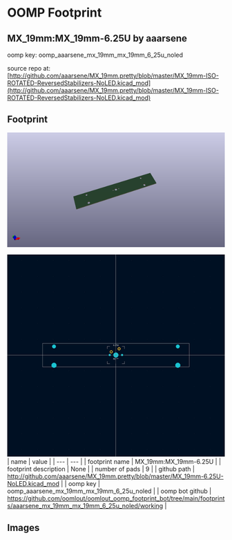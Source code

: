 # OOMP Footprint  
## MX_19mm:MX_19mm-6.25U  by aaarsene  
  
oomp key: oomp_aaarsene_mx_19mm_mx_19mm_6_25u_noled  
  
source repo at: [http://github.com/aaarsene/MX_19mm.pretty/blob/master/MX_19mm-ISO-ROTATED-ReversedStabilizers-NoLED.kicad_mod](http://github.com/aaarsene/MX_19mm.pretty/blob/master/MX_19mm-ISO-ROTATED-ReversedStabilizers-NoLED.kicad_mod)  
## Footprint  
  
[![working_kicad_pcb_3d.png](working_kicad_pcb_3d_600.png)](working_kicad_pcb_3d.png)  
  
[![working.png](working_600.png)](working.png)  
| name | value | 
| --- | --- | 
| footprint name | MX_19mm:MX_19mm-6.25U | 
| footprint description | None | 
| number of pads | 9 | 
| github path | http://github.com/aaarsene/MX_19mm.pretty/blob/master/MX_19mm-6.25U-NoLED.kicad_mod | 
| oomp key | oomp_aaarsene_mx_19mm_mx_19mm_6_25u_noled | 
| oomp bot github | https://github.com/oomlout/oomlout_oomp_footprint_bot/tree/main/footprints/aaarsene_mx_19mm_mx_19mm_6_25u_noled/working | 
## Images  
